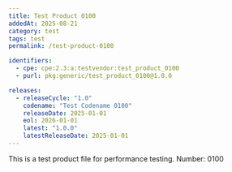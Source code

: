 ```yaml
---
title: Test Product 0100
addedAt: 2025-08-21
category: test
tags: test
permalink: /test-product-0100

identifiers:
  - cpe: cpe:2.3:a:testvendor:test_product_0100
  - purl: pkg:generic/test_product_0100@1.0.0

releases:
  - releaseCycle: "1.0"
    codename: "Test Codename 0100"
    releaseDate: 2025-01-01
    eol: 2026-01-01
    latest: "1.0.0"
    latestReleaseDate: 2025-01-01
---
```


This is a test product file for performance testing. Number: 0100

